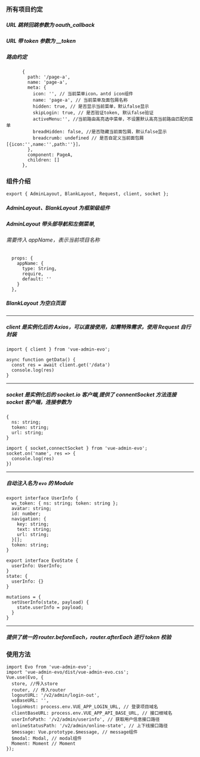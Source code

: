 ### 所有项目约定

##### URL 跳转回跳参数为 oauth_callback

##### URL 带 token 参数为 \_\_token

##### 路由约定

```
      {
        path: '/page-a',
        name: 'page-a',
        meta: {
          icon: '', // 当前菜单icon，antd icon组件
          name: 'page-a', // 当前菜单及面包屑名称
          hidden: true, // 是否显示当前菜单，默认false显示
          skipLogin: true, // 是否验证token, 默认false验证
          activeMenu:'', //当前路由高亮选中菜单，不设置默认高亮当前路由匹配的菜单
          breadHidden: false, //是否隐藏当前面包屑，默认false显示
          breadcrumb: undefined // 是否自定义当前面包屑[{icon:'',name:'',path:''}]，
        },
        component: PageA,
        children: []
      },
```

### 组件介绍

```
export { AdminLayout, BlankLayout, Request, client, socket };
```

##### AdminLayout、BlankLayout 为框架级组件

##### AdminLayout 带头部导航和左侧菜单,

###### 需要传入 appName，表示当前项目名称

```
  props: {
    appName: {
      type: String,
      require,
      default: ''
    }
  },
```

##### BlankLayout 为空白页面

---

##### client 是实例化后的 Axios，可以直接使用，如需特殊需求，使用 Request 自行封装

```
import { client } from 'vue-admin-evo';

async function getData() {
  const res = await client.get('/data')
  console.log(res)
}
```

---

##### socket 是实例化后的 socket.io 客户端,提供了 connentSocket 方法连接 socket 客户端，连接参数为

```
{
  ns: string;
  token: string;
  url: string;
}
```

```
import { socket,connectSocket } from 'vue-admin-evo';
socket.on('name', res => {
  console.log(res)
})
```

---

##### 自动注入名为 `evo` 的 Module

```
export interface UserInfo {
  ws_token: { ns: string; token: string };
  avatar: string;
  id: number;
  navigation: {
    key: string;
    text: string;
    url: string;
  }[];
  token: string;
}

export interface EvoState {
  userInfo: UserInfo;
}
state: {
  userInfo: {}
}

mutations = {
  setUserInfo(state, payload) {
    state.userInfo = payload;
  }
}
```

---

##### 提供了统一的 router.beforeEach，router.afterEach 进行 token 校验

### 使用方法

```
import Evo from 'vue-admin-evo';
import 'vue-admin-evo/dist/vue-admin-evo.css';
Vue.use(Evo, {
  store, //传入store
  router, // 传入router
  logoutURL: '/v2/admin/login-out',
  wsBaseURL: '',
  loginHost: process.env.VUE_APP_LOGIN_URL, // 登录项目域名
  clientBaseURL: process.env.VUE_APP_API_BASE_URL, // 接口根域名
  userInfoPath: '/v2/admin/userinfo', // 获取用户信息接口路径
  onlineStatusPath: '/v2/admin/online-state', // 上下线接口路径
  $message: Vue.prototype.$message, // message组件
  $modal: Modal, // modal组件
  Moment: Moment // Moment
});
```

